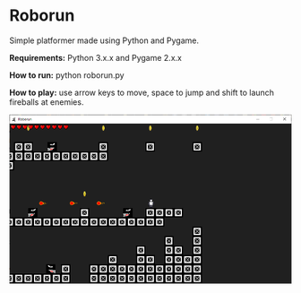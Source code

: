 # Roborun

Simple platformer made using Python and Pygame.

**Requirements:** Python 3.x.x and Pygame 2.x.x

**How to run:** python roborun.py

**How to play:** use arrow keys to move, space to jump and shift to launch fireballs at enemies.

![Screenshot of the game running.](/roborun_screenshot.png)
